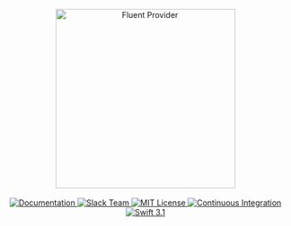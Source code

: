 <p align="center">
    <img src="https://cloud.githubusercontent.com/assets/1342803/24653232/3fd7f94e-1935-11e7-8cd4-1638224cf58e.png" width="320" alt="Fluent Provider">
    <br>
    <br>
    <a href="https://docs.vapor.codes/2.0/fluent/package/">
        <img src="http://img.shields.io/badge/read_the-docs-92A8D1.svg" alt="Documentation">
    </a>
    <a href="http://vapor.team">
        <img src="http://vapor.team/badge.svg" alt="Slack Team">
    </a>
    <a href="LICENSE">
        <img src="http://img.shields.io/badge/license-MIT-brightgreen.svg" alt="MIT License">
    </a>
    <a href="https://circleci.com/gh/vapor/fluent-provider">
        <img src="https://circleci.com/gh/vapor/fluent-provider.svg?style=shield" alt="Continuous Integration">
    </a>
    <a href="https://swift.org">
        <img src="http://img.shields.io/badge/swift-3.1-brightgreen.svg" alt="Swift 3.1">
    </a>
</p>

